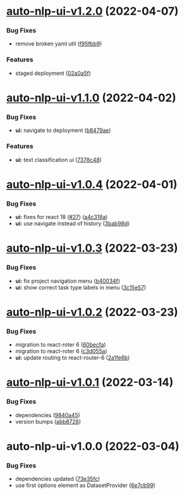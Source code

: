 # [auto-nlp-ui-v1.2.0](https://github.com/fhswf/tagflip-autonlp/compare/auto-nlp-ui-v1.1.0...auto-nlp-ui-v1.2.0) (2022-04-07)


### Bug Fixes

* remove broken yaml util ([f95fbb9](https://github.com/fhswf/tagflip-autonlp/commit/f95fbb9fd8a9d337e41e201d1c8858f77d1757af))


### Features

* staged deployment ([02a0a5f](https://github.com/fhswf/tagflip-autonlp/commit/02a0a5f7acd18abc04b5abbfe9491786d5184661))

# [auto-nlp-ui-v1.1.0](https://github.com/fhswf/tagflip-autonlp/compare/auto-nlp-ui-v1.0.4...auto-nlp-ui-v1.1.0) (2022-04-02)


### Bug Fixes

* **ui:** navigate to deployment ([b8479ae](https://github.com/fhswf/tagflip-autonlp/commit/b8479ae7a629c410e07d18da32f2b4df07592345))


### Features

* **ui:** text classification ui ([7378c48](https://github.com/fhswf/tagflip-autonlp/commit/7378c48b9157e2361555f0d2b067b2d1223cf2c0))

# [auto-nlp-ui-v1.0.4](https://github.com/fhswf/tagflip-autonlp/compare/auto-nlp-ui-v1.0.3...auto-nlp-ui-v1.0.4) (2022-04-01)


### Bug Fixes

* **ui:** fixes for react 18 ([#27](https://github.com/fhswf/tagflip-autonlp/issues/27)) ([a4c318a](https://github.com/fhswf/tagflip-autonlp/commit/a4c318aa2a925d862bb3b5ff57af13f749adb98e))
* **ui:** use navigate instead of history ([3bab98d](https://github.com/fhswf/tagflip-autonlp/commit/3bab98d43b62a9c789acd4fc61bc91da5c8bc972))

# [auto-nlp-ui-v1.0.3](https://github.com/fhswf/tagflip-autonlp/compare/auto-nlp-ui-v1.0.2...auto-nlp-ui-v1.0.3) (2022-03-23)


### Bug Fixes

* **ui:** fix project navigation menu ([b40034f](https://github.com/fhswf/tagflip-autonlp/commit/b40034f2a03e27676d4682d8bda83001a9b3099d))
* **ui:** show correct task type labels in menu ([3c15e57](https://github.com/fhswf/tagflip-autonlp/commit/3c15e57ef9a37c98f820ef7ea0945b93650218e0))

# [auto-nlp-ui-v1.0.2](https://github.com/fhswf/tagflip-autonlp/compare/auto-nlp-ui-v1.0.1...auto-nlp-ui-v1.0.2) (2022-03-23)


### Bug Fixes

* migration to react-roter 6 ([60becfa](https://github.com/fhswf/tagflip-autonlp/commit/60becfac03296797cdf4289f4ec08586f5076971))
* migration to react-roter 6 ([c3d055a](https://github.com/fhswf/tagflip-autonlp/commit/c3d055a59a90eaf7c2aa2033c67fc58758e218fb))
* **ui:** update routing to react-router-6 ([2a1fe6b](https://github.com/fhswf/tagflip-autonlp/commit/2a1fe6b9aa1ec48d89189cc8ac8b3f04d2b28ce2))

# [auto-nlp-ui-v1.0.1](https://github.com/fhswf/tagflip-autonlp/compare/auto-nlp-ui-v1.0.0...auto-nlp-ui-v1.0.1) (2022-03-14)


### Bug Fixes

* dependencies ([9840a45](https://github.com/fhswf/tagflip-autonlp/commit/9840a45fef6e92046f2f110e3444b246c88861fd))
* version bumps ([abb8728](https://github.com/fhswf/tagflip-autonlp/commit/abb87286969da70bb6b54b0794fef7629ec63bfe))

# auto-nlp-ui-v1.0.0 (2022-03-04)


### Bug Fixes

* dependencies updated ([73e35fc](https://github.com/fhswf/tagflip-autonlp/commit/73e35fcf05cd6eee057cdd8c84dce854f14880fe))
* use first options element as DatasetProvider ([6e7cb99](https://github.com/fhswf/tagflip-autonlp/commit/6e7cb99ac1953ba0d489109b080443b2d490dcb6))
